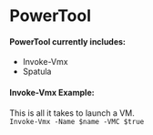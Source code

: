 # PowerTool

#### PowerTool currently includes:
- Invoke-Vmx
- Spatula

#### Invoke-Vmx Example:
This is all it takes to launch a VM.</br>
``` Invoke-Vmx -Name $name -VMC $true ```
